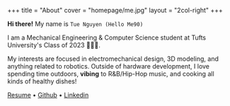 
+++
title = "About"
cover = "homepage/me.jpg" 
layout = "2col-right"
+++

**Hi there!** My name is `Tue Nguyen (Hello Me90)`

I am a Mechanical Engineering & Computer Science student at Tufts University's Class of 2023 🐘🐘🐘.

My interests are focused in electromechanical design, 3D modeling, and anything related to robotics. 
Outside of hardware development, I love spending time outdoors, **vibing** to R&B/Hip-Hop music, and cooking all kinds of healthy dishes!

[Resume](https://drive.google.com/file/d/1Sx84Xc2-MElP6AHP3IdRcKy1m9e0xDXs/view?usp=sharing) • [Github](https://github.com/tuenguyen004) • [Linkedin](https://www.linkedin.com/in/tue-hm-nguyen/) 